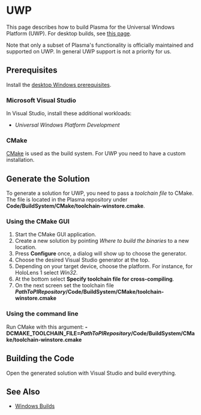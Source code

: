# UWP

This page describes how to build Plasma for the Universal Windows Platform (UWP). For desktop builds, see [this page](build-windows.md).

Note that only a subset of Plasma's functionality is officially maintained and supported on UWP. In general UWP support is not a priority for us.

## Prerequisites

Install the [desktop Windows prerequisites](build-windows.md#prerequisites).

### Microsoft Visual Studio

In Visual Studio, install these additional workloads:

* *Universal Windows Platform Development*

### CMake

[CMake](https://cmake.org/) is used as the build system. For UWP you need to have a custom installation.

## Generate the Solution

To generate a solution for UWP, you need to pass a *toolchain file* to CMake. The file is located in the Plasma repository under **Code/BuildSystem/CMake/toolchain-winstore.cmake**.

### Using the CMake GUI

1. Start the CMake GUI application.
1. Create a new solution by pointing *Where to build the binaries* to a new location.
1. Press **Configure** once, a dialog will show up to choose the generator.
1. Choose the desired Visual Studio generator at the top.
1. Depending on your target device, choose the platform. For instance, for HoloLens 1 select *Win32*.
1. At the bottom select **Specify toolchain file for cross-compiling**.
1. On the next screen set the toolchain file ***PathToPlRepository*/Code/BuildSystem/CMake/toolchain-winstore.cmake**

### Using the command line

Run CMake with this argument: **-DCMAKE_TOOLCHAIN_FILE=*PathToPlRepository*/Code/BuildSystem/CMake/toolchain-winstore.cmake**

## Building the Code

Open the generated solution with Visual Studio and build everything.

## See Also

* [Windows Builds](build-windows.md)
